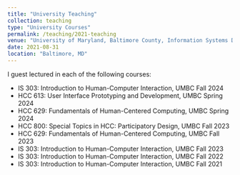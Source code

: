 ```yaml
---
title: "University Teaching"
collection: teaching
type: "University Courses"
permalink: /teaching/2021-teaching
venue: "University of Maryland, Baltimore County, Information Systems Department"
date: 2021-08-31
location: "Baltimore, MD"
---
```


I guest lectured in each of the following courses:
<ul>
  <li>IS 303: Introduction to Human-Computer Interaction, UMBC Fall 2024</li>
  <li>HCC 613: User Interface Prototyping and Development, UMBC Spring 2024</li>
  <li>HCC 629: Fundamentals of Human-Centered Computing, UMBC Spring 2024</li>
  <li>HCC 800: Special Topics in HCC: Participatory Design, UMBC Fall 2023</li>
  <li>HCC 629: Fundamentals of Human-Centered Computing, UMBC Fall 2023</li>
  <li>IS 303: Introduction to Human-Computer Interaction, UMBC Fall 2023</li>
  <li>IS 303: Introduction to Human-Computer Interaction, UMBC Fall 2022</li>
  <li>IS 303: Introduction to Human-Computer Interaction, UMBC Fall 2021</li>
</ul>

